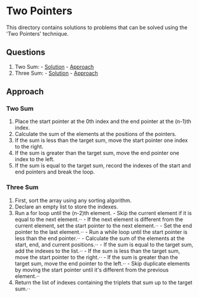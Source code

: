 # Two Pointers

This directory contains solutions to problems that can be solved using the 'Two Pointers' technique.

## Questions

1. Two Sum: - [Solution](question1_solution.md) - [Approach](#two-sum)
2. Three Sum: - [Solution]() - [Approach](#three-sum) 

## Approach

### Two Sum

1. Place the start pointer at the 0th index and the end pointer at the (n-1)th index.
2. Calculate the sum of the elements at the positions of the pointers.
3. If the sum is less than the target sum, move the start pointer one index to the right.
4. If the sum is greater than the target sum, move the end pointer one index to the left.
5. If the sum is equal to the target sum, record the indexes of the start and end pointers and break the loop.

### Three Sum

1. First, sort the array using any sorting algorithm.
2. Declare an empty list to store the indexes.
3. Run a for loop until the (n-2)th element.
        - Skip the current element if it is equal to the next element.⋅⋅
        - If the next element is different from the current element, set the start pointer to the next element.⋅⋅
        - Set the end pointer to the last element.⋅⋅
        - Run a while loop until the start pointer is less than the end pointer.⋅⋅
               - Calculate the sum of the elements at the start, end, and current positions.⋅⋅
               - If the sum is equal to the target sum, add the indexes to the list.⋅⋅
               - If the sum is less than the target sum, move the start pointer to the right.⋅⋅
               - If the sum is greater than the target sum, move the end pointer to the left.⋅⋅
        - Skip duplicate elements by moving the start pointer until it's different from the previous element.⋅⋅
4. Return the list of indexes containing the triplets that sum up to the target sum.⋅⋅
